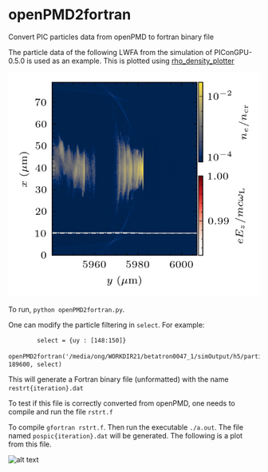 # openPMD2fortran
Convert PIC particles data from openPMD to fortran binary file

The particle data of the following LWFA from the simulation of PIConGPU-0.5.0 is used as an example. This is plotted using [rho_density_plotter](https://github.com/StevE-Ong/rho_density_plotter)

![alt text](laser_density_189600.png)

To run, `python openPMD2fortran.py`. 

One can modify the particle filtering in `select`. For example:

```
        select = {uy : [148:150]}
        openPMD2fortran('/media/ong/WORKDIR21/betatron0047_1/simOutput/h5/particles/','e_highGamma', 189600, select)
```

This will generate a Fortran binary file (unformatted) with the name `restrt{iteration}.dat`

To test if this file is correctly converted from openPMD, one needs to compile and run the file `rstrt.f`

To compile `gfortran rstrt.f`. Then run the executable `./a.out`. The file named `pospic{iteration}.dat` will be generated. The following is a plot from this file.

![alt text](particles89600.png)
